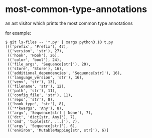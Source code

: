 most-common-type-annotations
============================

an ast visitor which prints the most common type annotations

for example:

```console
$ git ls-files -- '*.py' | xargs python3.10 t.py
[(('prefix', 'Prefix'), 47),
 (('version', 'str'), 27),
 (('hook', 'Hook'), 26),
 (('color', 'bool'), 24),
 (('file_args', 'Sequence[str]'), 20),
 (('store', 'Store'), 16),
 (('additional_dependencies', 'Sequence[str]'), 16),
 (('language_version', 'str'), 16),
 (('venv', 'str'), 13),
 (('filename', 'str'), 12),
 (('path', 'str'), 11),
 (('config_file', 'str'), 11),
 (('repo', 'str'), 8),
 (('hook_type', 'str'), 8),
 (('**kwargs', 'Any'), 8),
 (('argv', 'Sequence[str] | None'), 7),
 (('dct', 'dict[str, Any]'), 7),
 (('cmd', 'tuple[str, ...]'), 7),
 (('args', 'Sequence[str]'), 6),
 (('environ', 'MutableMapping[str, str]'), 6)]
```

